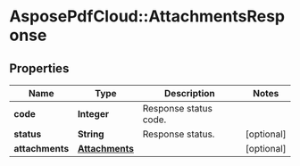 ﻿# AsposePdfCloud::AttachmentsResponse


## Properties
Name | Type | Description | Notes
------------ | ------------- | ------------- | -------------
**code** | **Integer** | Response status code. | 
**status** | **String** | Response status. | [optional] 
**attachments** | [**Attachments**](Attachments.md) |  | [optional] 


